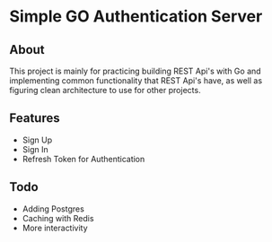 # Simple GO Authentication Server

## About
This project is mainly for practicing building REST Api's with Go and implementing common functionality that REST Api's have, as well as figuring clean architecture to use for other projects.

## Features
* Sign Up
* Sign In
* Refresh Token for Authentication

## Todo
* Adding Postgres
* Caching with Redis
* More interactivity
